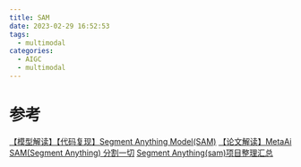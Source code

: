 ```yaml
---
title: SAM
date: 2023-02-29 16:52:53
tags:
  - multimodal
categories:
  - AIGC  
  - multimodal
---
```


<p></p>
<!-- more -->

# 参考
[【模型解读】【代码复现】Segment Anything Model(SAM)](https://blog.csdn.net/weixin_44386956/article/details/130262260)
[【论文解读】MetaAi SAM(Segment Anything) 分割一切](https://zhuanlan.zhihu.com/p/620355474)
[Segment Anything(sam)项目整理汇总](https://zhuanlan.zhihu.com/p/630529550)
